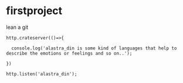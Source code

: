 # firstproject
lean a git

```
http.crateserver(()=>{

  console.log('alastra_din is some kind of languages that help to describe the emotions or feelings and so on..');

})

http.listen('alastra_din');


```
